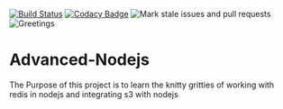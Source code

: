[![Build Status](https://travis-ci.org/naivedeveloper95/Advanced-Nodejs.svg?branch=master)](https://travis-ci.org/naivedeveloper95/Advanced-Nodejs)
[![Codacy Badge](https://api.codacy.com/project/badge/Grade/9429035577e4478f84ba1175b270d039)](https://www.codacy.com/manual/naivedeveloper95/Advanced-Nodejs?utm_source=github.com&amp;utm_medium=referral&amp;utm_content=naivedeveloper95/Advanced-Nodejs&amp;utm_campaign=Badge_Grade)
![Mark stale issues and pull requests](https://github.com/naivedeveloper95/Advanced-Nodejs/workflows/Mark%20stale%20issues%20and%20pull%20requests/badge.svg)
![Greetings](https://github.com/naivedeveloper95/Advanced-Nodejs/workflows/Greetings/badge.svg)

# Advanced-Nodejs

The Purpose of this project is to learn the knitty gritties of working with redis in nodejs and integrating s3 with nodejs
